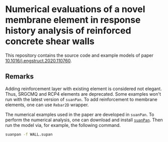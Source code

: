 # Numerical evaluations of a novel membrane element in response history analysis of reinforced concrete shear walls

This repository contains the source code and example models of paper [10.1016/j.engstruct.2020.110760](https://doi.org/10.1016/j.engstruct.2020.110760).

## Remarks

Adding reinforcement layer with existing element is considered not elegant. Thus, SRGCMQ and RCP4 elements are deprecated. Some examples won't run with the latest version of `suanPan`. To add reinforcement to membrane elements, one can use `Rebar2D` wrapper.

The numerical examples used in the paper are developed in `suanPan`. To perform the numerical analysis, one can download and install [`suanPan`](https://github.com/TLCFEM/suanPan). Then run the model via, for example, the following command.

```sh
suanpan -f WALL.supan
```
